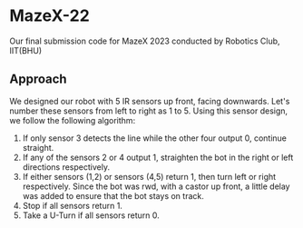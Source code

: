 # MazeX-22
Our final submission code for MazeX 2023 conducted by Robotics Club, IIT(BHU)

## Approach
We designed our robot with 5 IR sensors up front, facing downwards. Let's number these sensors from left to right as 1 to 5. Using this sensor design, we follow the following algorithm:
1. If only sensor 3 detects the line while the other four output 0, continue straight.
2. If any of the sensors 2 or 4 output 1, straighten the bot in the right or left directions respectively.
3. If either sensors (1,2) or sensors (4,5) return 1, then turn left or right respectively. Since the bot was rwd, with a castor up front, a little delay was added to ensure that the bot stays on track.
4. Stop if all sensors return 1.
5. Take a U-Turn if all sensors return 0.
